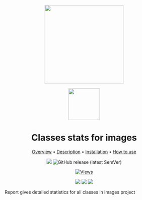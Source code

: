<div align="center" markdown> 

<img src="https://i.imgur.com/UdBujFN.png" width="250" /> <br>

<img src="https://i.imgur.com/vhrUP20.png" width="100"/> 

# Classes stats for images  

<p align="center">

  <a href="#overview">Overview</a> •
  <a href="#description">Description</a> •
  <a href="#installation">Installation</a> •
  <a href="#how-to-use">How to use</a>
</p>

[![](https://img.shields.io/badge/slack-chat-green.svg?logo=slack)](https://supervise.ly/slack) 
![GitHub release (latest SemVer)](https://img.shields.io/github/v/release/supervisely-ecosystem/classes-stats-for-images)

[![Views](https://dev.supervise.ly/public/api/v3/ecosystem.counters?repo=supervisely-ecosystem/roads-test&counter=views&label=custom)](https://supervise.ly)


![](https://dev.supervise.ly/public/api/v3/ecosystem.counters?repo=supervisely-ecosystem/classes-stats-for-images&counter=views)
![](https://dev.supervise.ly/public/api/v3/ecosystem.counters?repo=supervisely-ecosystem/classes-stats-for-images&counter=runs&label=used%20by%20teams)
![](https://dev.supervise.ly/public/api/v3/ecosystem.counters?repo=supervisely-ecosystem/classes-stats-for-images&counter=downloads&label=runs) 


</div>

Report gives detailed statistics for all classes in images project
